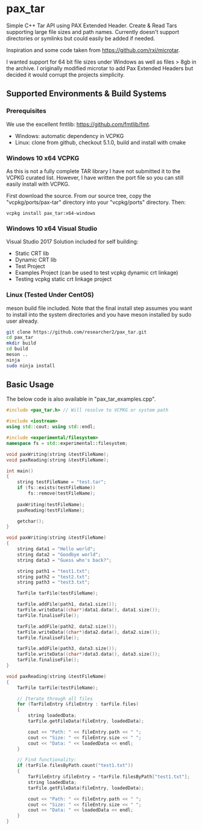 # pax_tar
Simple C++ Tar API using PAX Extended Header. Create &amp; Read Tars supporting large file sizes and path names. Currently doesn't support directories or symlinks but could easily be added if needed.

Inspiration and some code taken from https://github.com/rxi/microtar.

I wanted support for 64 bit file sizes under Windows as well as files > 8gb in the archive.  I originally modified microtar to add Pax Extended Headers but decided it would corrupt the projects simplicity.

## Supported Environments & Build Systems
### Prerequisites 
We use the excellent fmtlib: https://github.com/fmtlib/fmt.
- Windows: automatic dependency in VCPKG
- Linux: clone from github, checkout 5.1.0, build and install with cmake

### Windows 10 x64 VCPKG
As this is not a fully complete TAR library I have not submitted it to the VCPKG curated list. However, I have written the port file so you can still easily install with VCPKG.

First download the source. From our source tree, copy the "vcpkg/ports/pax-tar" directory into your "vcpkg/ports" directory. Then:
```
vcpkg install pax_tar:x64-windows
```

### Windows 10 x64 Visual Studio
Visual Studio 2017 Solution included for self building:
- Static CRT lib
- Dynamic CRT lib
- Test Project
- Examples Project (can be used to test vcpkg dynamic crt linkage)
- Testing vcpkg static crt linkage project

### Linux (Tested Under CentOS)
meson build file included. Note that the final install step assumes you want to install into the system directories and you have meson installed by sudo user already.

```sh
git clone https://github.com/researcher2/pax_tar.git
cd pax_tar
mkdir build
cd build
meson ..
ninja
sudo ninja install
```

## Basic Usage
The below code is also available in "pax_tar_examples.cpp".

```cpp
#include <pax_tar.h> // Will resolve to VCPKG or system path

#include <iostream>
using std::cout; using std::endl;

#include <experimental/filesystem>
namespace fs = std::experimental::filesystem;

void paxWriting(string &testFileName);
void paxReading(string &testFileName);

int main()
{
    string testFileName = "test.tar";
    if (fs::exists(testFileName))
        fs::remove(testFileName);
    
    paxWriting(testFileName);
    paxReading(testFileName);

    getchar();
}

void paxWriting(string &testFileName)
{
    string data1 = "Hello world";
    string data2 = "Goodbye world";
    string data3 = "Guess who's back?";

    string path1 = "test1.txt";
    string path2 = "test2.txt";
    string path3 = "test3.txt";

    TarFile tarFile(testFileName);

    tarFile.addFile(path1, data1.size());
    tarFile.writeData((char*)data1.data(), data1.size());
    tarFile.finaliseFile();

    tarFile.addFile(path2, data2.size());
    tarFile.writeData((char*)data2.data(), data2.size());
    tarFile.finaliseFile();

    tarFile.addFile(path3, data3.size());
    tarFile.writeData((char*)data3.data(), data3.size());
    tarFile.finaliseFile();
}

void paxReading(string &testFileName)
{
    TarFile tarFile(testFileName);

    // Iterate through all files
    for (TarFileEntry &fileEntry : tarFile.files)
    {
        string loadedData;
        tarFile.getFileData(fileEntry, loadedData);

        cout << "Path: " << fileEntry.path << " ";
        cout << "Size: " << fileEntry.size << " ";
        cout << "Data: " << loadedData << endl;
    }

    // Find functionality:
    if (tarFile.filesByPath.count("test1.txt"))
    {
        TarFileEntry &fileEntry = *tarFile.filesByPath["test1.txt"];
        string loadedData;
        tarFile.getFileData(fileEntry, loadedData);

        cout << "Path: " << fileEntry.path << " ";
        cout << "Size: " << fileEntry.size << " ";
        cout << "Data: " << loadedData << endl;
    }
}
```
